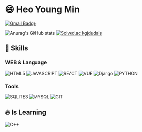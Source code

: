 #  :smile: Heo Young Min
[![Gmail Badge](http://img.shields.io/badge/-gjdudals1237@gmail.com-12100E?style=flat&logo=Gmail)](gjdudals1237@gmail.com)

![Anurag's GitHub stats](https://github-readme-stats.vercel.app/api?username=youngmin940629&show_icons=true&theme=radical)
[![Solved.ac
kgjdudals](http://mazassumnida.wtf/api/generate_badge?boj=kgjdudals)](https://solved.ac/kgjdudals)


## :muscle: Skills


### WEB & Language
<div display=inline-block>
  <img alt="HTML5" src ="https://img.shields.io/badge/HTML5-E88216.svg?&style=flat-square&logo=HTML5&logoColor=white"/>
  <img alt="JAVASCRIPT" src ="https://img.shields.io/badge/JAVASCRIPT-F2E555.svg?&style=flat-square&logo=JAVASCRIPT&logoColor=white"/>
  <img alt="REACT" src ="https://img.shields.io/badge/REACT-3AF0F2.svg?&style=flat-square&logo=REACT&logoColor=white"/>
  <img alt="VUE" src ="https://img.shields.io/badge/VUE-36C487.svg?&style=flat-square&logo=VUE.js&logoColor=white"/>
  <img alt="Django" src ="https://img.shields.io/badge/Django-green.svg?&style=flat-square&logo=Django&logoColor=white"/>
  <img alt="PYTHON" src ="https://img.shields.io/badge/PYTHON-3776AB.svg?&style=flat-square&logo=PYTHON&logoColor=white"/>
</div>



### Tools
<div display=inline-block>
  <img alt="SQLITE3" src ="https://img.shields.io/badge/SQLITE3-4169e1.svg?&style=flat-square&logo=SQLITE&logoColor=white"/>
  <img alt="MYSQL" src ="https://img.shields.io/badge/MYSQL-1392E2.svg?&style=flat-square&logo=MYSQL&logoColor=white"/>
  <img alt="GIT" src ="https://img.shields.io/badge/GIT-f04816.svg?&style=flat-square&logo=GIT&logoColor=white"/>
</div>


## :fire: Is Learning
<img alt="C++" src ="https://img.shields.io/badge/-C++-0B76B9.svg?&style=flat-square&logo=c&2B%2B&logoColor=white"/>
